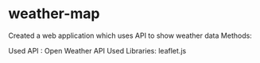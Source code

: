 # weather-map
Created a web application which uses API to show weather data
Methods: 

Used API : Open Weather API
Used Libraries: leaflet.js 
